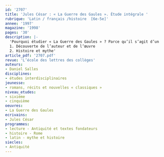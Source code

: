 ```yaml
---
id: '2707'
title: 'Jules César : « La Guerre des Gaules ». Étude intégrale '
rubrique: 'Latin / français /histoire  [6e-5e]'
annee: '1997'
magazine: '1998'
pages: '30'
description: |-
  'Pourquoi étudier « La Guerre des Gaules » ? Parce qu’il s’agit d’un livre unique en son genre, écrit par l’acteur principal des événements rapportés, juste après leur déroulement, pour servir, entre autres, sa propagande ; parce qu’il s’agit de la source écrite la plus importante sur les origines de la France, de la Belgique, de la Suisse, de la Grande-Bretagne et de l’Allemagne ; parce que nos « ancêtres les Gaulois » et Vercingétorix font partie de nos principaux lieux de mémoire, mis en place par le XIXe siècle avec beaucoup de stéréotypes propagés par l’iconographie.
  1. Découverte de l’auteur et de l’œuvre
  2. Histoire et mythe'
article_pdf: '2707.pdf'
revue: 'L’école des lettres des collèges'
auteurs:
- Daniel Salles
disciplines:
- études interdisciplinaires
jeunesse:
- romans, récits et nouvelles « classiques »
niveau_etudes:
- sixième
- cinquième
oeuvres:
- La Guerre des Gaules
ecrivains:
- Jules César
programmes:
- lecture - Antiquité et textes fondateurs
- histoire - Rome
- latin - mythe et histoire
siecles:
- Antiquité
---
```

